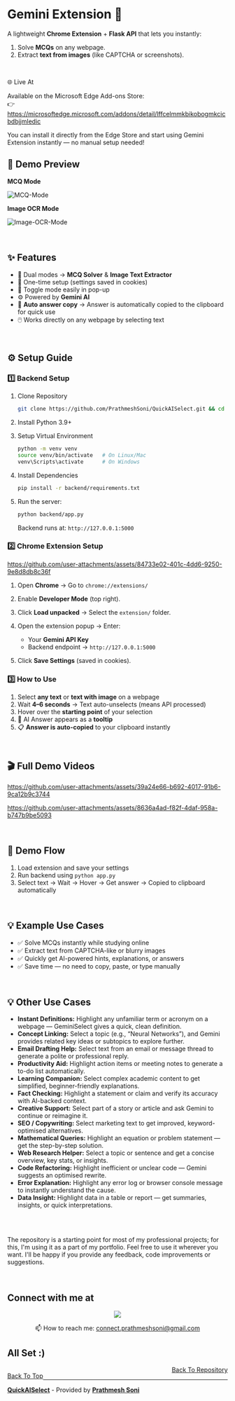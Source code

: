 <p id="top" align="center"></p>

# Gemini Extension 🚀

A lightweight **Chrome Extension** + **Flask API** that lets you instantly:

1. Solve **MCQs** on any webpage.
2. Extract **text from images** (like CAPTCHA or screenshots).

<br>

🌐 Live At

Available on the Microsoft Edge Add-ons Store: <br>
👉 https://microsoftedge.microsoft.com/addons/detail/lffcelmmkbikobogmkcicbdbjjmledic

You can install it directly from the Edge Store and start using Gemini Extension instantly — no manual setup needed!


## 🎥 Demo Preview

**MCQ Mode**

![MCQ-Mode](https://github.com/user-attachments/assets/72bff0d5-3f79-4945-853d-f033a40f2082)

**Image OCR Mode**

![Image-OCR-Mode](https://github.com/user-attachments/assets/be199c38-1ce7-4ed4-a38b-395b52da31a2)


<br>

## ✨ Features

* 🧠 Dual modes → **MCQ Solver** & **Image Text Extractor**
* 💾 One-time setup (settings saved in cookies)
* 🔁 Toggle mode easily in pop-up
* ⚙️ Powered by **Gemini AI**
* 🧷 **Auto answer copy** → Answer is automatically copied to the clipboard for quick use
* 🖱️ Works directly on any webpage by selecting text


<br>

## ⚙️ Setup Guide

### 1️⃣ Backend Setup

1. Clone Repository

   ```bash
   git clone https://github.com/PrathmeshSoni/QuickAISelect.git && cd QuickAISelect
   ```

2. Install Python 3.9+

3. Setup Virtual Environment

   ```bash
   python -m venv venv
   source venv/bin/activate   # On Linux/Mac
   venv\Scripts\activate      # On Windows
   ```

4. Install Dependencies

   ```bash
   pip install -r backend/requirements.txt
   ```

5. Run the server:

   ```bash
   python backend/app.py
   ```

   Backend runs at: `http://127.0.0.1:5000`

### 2️⃣ Chrome Extension Setup

https://github.com/user-attachments/assets/84733e02-401c-4dd6-9250-9e8d8db8c36f

1. Open **Chrome** → Go to `chrome://extensions/`
2. Enable **Developer Mode** (top right).
3. Click **Load unpacked** → Select the `extension/` folder.
4. Open the extension popup → Enter:

   * Your **Gemini API Key**
   * Backend endpoint → `http://127.0.0.1:5000`
5. Click **Save Settings** (saved in cookies).

### 3️⃣ How to Use

1. Select **any text** or **text with image** on a webpage
2. Wait **4–6 seconds** → Text auto-unselects (means API processed)
3. Hover over the **starting point** of your selection
4. 💬 AI Answer appears as a **tooltip**
5. 📋 **Answer is auto-copied** to your clipboard instantly

<br>

## 🎬 Full Demo Videos

https://github.com/user-attachments/assets/39a24e66-b692-4017-91b6-9ca12b9c3744

https://github.com/user-attachments/assets/8636a4ad-f82f-4daf-958a-b747b9be5093

<br>

## 🧩 Demo Flow

1. Load extension and save your settings
2. Run backend using `python app.py`
3. Select text → Wait → Hover → Get answer → Copied to clipboard automatically

<br>

## 💡 Example Use Cases

- ✅ Solve MCQs instantly while studying online
- ✅ Extract text from CAPTCHA-like or blurry images
- ✅ Quickly get AI-powered hints, explanations, or answers
- ✅ Save time — no need to copy, paste, or type manually

<br />

## 💡 Other Use Cases

* **Instant Definitions:** Highlight any unfamiliar term or acronym on a webpage — GeminiSelect gives a quick, clean definition.
* **Concept Linking:** Select a topic (e.g., “Neural Networks”), and Gemini provides related key ideas or subtopics to explore further.
* **Email Drafting Help:** Select text from an email or message thread to generate a polite or professional reply.
* **Productivity Aid:** Highlight action items or meeting notes to generate a to-do list automatically.
* **Learning Companion:** Select complex academic content to get simplified, beginner-friendly explanations.
* **Fact Checking:** Highlight a statement or claim and verify its accuracy with AI-backed context.
* **Creative Support:** Select part of a story or article and ask Gemini to continue or reimagine it.
* **SEO / Copywriting:** Select marketing text to get improved, keyword-optimised alternatives.
* **Mathematical Queries:** Highlight an equation or problem statement — get the step-by-step solution.
* **Web Research Helper:** Select a topic or sentence and get a concise overview, key stats, or insights.
* **Code Refactoring:** Highlight inefficient or unclear code — Gemini suggests an optimised rewrite.
* **Error Explanation:** Highlight any error log or browser console message to instantly understand the cause.
* **Data Insight:** Highlight data in a table or report — get summaries, insights, or quick interpretations.

<br />
<br />

The repository is a starting point for most of my professional projects; for this, I'm using it as a part of my portfolio. Feel free to use it wherever you want. I'll be happy if you provide any feedback, code improvements or suggestions.

<br />

## Connect with me at

<p align='center'>
  <a href="https://www.linkedin.com/in/PrathmeshSoni/" target="_blank">
    <img src="https://img.shields.io/badge/linkedin-%230077B5.svg?&style=for-the-badge&logo=linkedin&logoColor=white" />
  </a>
</p>

<p align='center'>
  📫 How to reach me: <a href='mailto:connect.prathmeshsoni@gmail.com'>connect.prathmeshsoni@gmail.com</a>
</p>


## All Set :)

<p style="float:left;" align="left">
  <a href="#top">Back To Top</a>
</p>

<p style="text-align:right;" align="right">
  <a href="https://github.com/PrathmeshSoni/QuickAISelect" target="_blank">Back To Repository</a>
</p>

---

**<a href="https://soniprathmesh.com?ref=footer-github" target="_blank">QuickAISelect</a>** - Provided by **<a href="https://soniprathmesh.com?ref=footer-github" target="_blank">Prathmesh Soni</a>**
